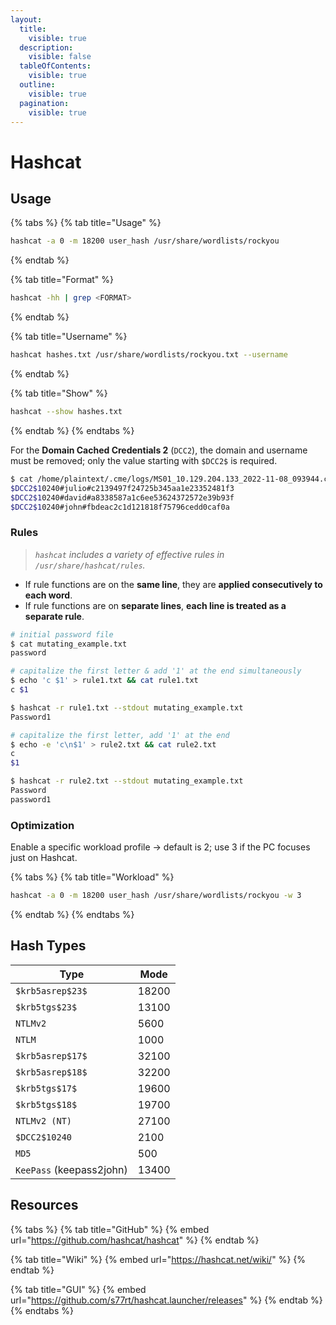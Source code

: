 ```yaml
---
layout:
  title:
    visible: true
  description:
    visible: false
  tableOfContents:
    visible: true
  outline:
    visible: true
  pagination:
    visible: true
---
```


# Hashcat

## Usage

{% tabs %}
{% tab title="Usage" %}
```bash
hashcat -a 0 -m 18200 user_hash /usr/share/wordlists/rockyou
```
{% endtab %}

{% tab title="Format" %}
```bash
hashcat -hh | grep <FORMAT>
```
{% endtab %}

{% tab title="Username" %}
```bash
hashcat hashes.txt /usr/share/wordlists/rockyou.txt --username
```
{% endtab %}

{% tab title="Show" %}
```bash
hashcat --show hashes.txt
```
{% endtab %}
{% endtabs %}

For the **Domain Cached Credentials 2** (`DCC2`), the domain and username must be removed; only the value starting with `$DCC2$` is required.

```bash
$ cat /home/plaintext/.cme/logs/MS01_10.129.204.133_2022-11-08_093944.cached| cut -d ":" -f 2
$DCC2$10240#julio#c2139497f24725b345aa1e23352481f3
$DCC2$10240#david#a8338587a1c6ee53624372572e39b93f
$DCC2$10240#john#fbdeac2c1d121818f75796cedd0caf0a
```

### Rules

> _`hashcat` includes a variety of effective rules in `/usr/share/hashcat/rules`._

* If rule functions are on the **same line**, they are **applied consecutively to each word**.&#x20;
* If rule functions are on **separate lines**, **each line is treated as a separate rule**.

```bash
# initial password file
$ cat mutating_example.txt
password

# capitalize the first letter & add '1' at the end simultaneously
$ echo 'c $1' > rule1.txt && cat rule1.txt
c $1

$ hashcat -r rule1.txt --stdout mutating_example.txt
Password1

# capitalize the first letter, add '1' at the end
$ echo -e 'c\n$1' > rule2.txt && cat rule2.txt
c
$1

$ hashcat -r rule2.txt --stdout mutating_example.txt
Password
password1
```



### Optimization

Enable a specific workload profile -> default is 2; use 3 if the PC focuses just on Hashcat.

{% tabs %}
{% tab title="Workload" %}
```bash
hashcat -a 0 -m 18200 user_hash /usr/share/wordlists/rockyou -w 3
```
{% endtab %}
{% endtabs %}

## Hash Types

| Type                     | Mode  |
| ------------------------ | ----- |
| `$krb5asrep$23$`         | 18200 |
| `$krb5tgs$23$`           | 13100 |
| `NTLMv2`                 | 5600  |
| `NTLM`                   | 1000  |
| `$krb5asrep$17$`         | 32100 |
| `$krb5asrep$18$`         | 32200 |
| `$krb5tgs$17$`           | 19600 |
| `$krb5tgs$18$`           | 19700 |
| `NTLMv2 (NT)`            | 27100 |
| `$DCC2$10240`            | 2100  |
| `MD5`                    | 500   |
| `KeePass` (keepass2john) | 13400 |

## Resources

{% tabs %}
{% tab title="GitHub" %}
{% embed url="https://github.com/hashcat/hashcat" %}
{% endtab %}

{% tab title="Wiki" %}
{% embed url="https://hashcat.net/wiki/" %}
{% endtab %}

{% tab title="GUI" %}
{% embed url="https://github.com/s77rt/hashcat.launcher/releases" %}
{% endtab %}
{% endtabs %}

